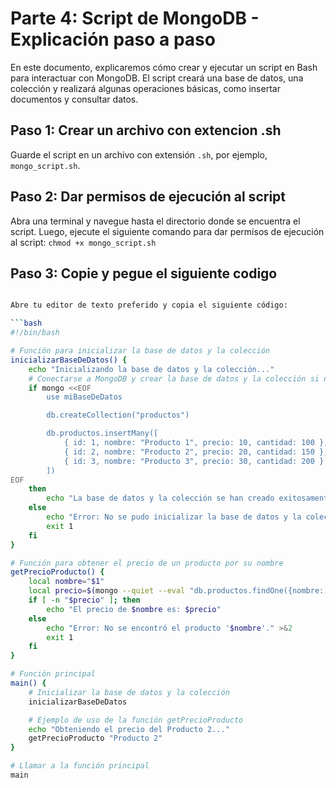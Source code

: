 # Parte 4: Script de MongoDB - Explicación paso a paso

En este documento, explicaremos cómo crear y ejecutar un script en Bash para interactuar con MongoDB. El script creará una base de datos, una colección y realizará algunas operaciones básicas, como insertar documentos y consultar datos.

## Paso 1: Crear un archivo con extencion .sh

Guarde el script en un archivo con extensión `.sh`, por ejemplo, `mongo_script.sh`.

## Paso 2: Dar permisos de ejecución al script

Abra una terminal y navegue hasta el directorio donde se encuentra el script. Luego, ejecute el siguiente comando para dar permisos de ejecución al script:  `chmod +x mongo_script.sh`

## Paso 3: Copie y pegue el siguiente codigo

```bash

Abre tu editor de texto preferido y copia el siguiente código:

```bash
#!/bin/bash

# Función para inicializar la base de datos y la colección
inicializarBaseDeDatos() {
    echo "Inicializando la base de datos y la colección..."
    # Conectarse a MongoDB y crear la base de datos y la colección si no existen
    if mongo <<EOF
        use miBaseDeDatos

        db.createCollection("productos")

        db.productos.insertMany([
            { id: 1, nombre: "Producto 1", precio: 10, cantidad: 100 },
            { id: 2, nombre: "Producto 2", precio: 20, cantidad: 150 },
            { id: 3, nombre: "Producto 3", precio: 30, cantidad: 200 }
        ])
EOF
    then
        echo "La base de datos y la colección se han creado exitosamente."
    else
        echo "Error: No se pudo inicializar la base de datos y la colección." >&2
        exit 1
    fi
}

# Función para obtener el precio de un producto por su nombre
getPrecioProducto() {
    local nombre="$1"
    local precio=$(mongo --quiet --eval "db.productos.findOne({nombre: '$nombre'}).precio")
    if [ -n "$precio" ]; then
        echo "El precio de $nombre es: $precio"
    else
        echo "Error: No se encontró el producto '$nombre'." >&2
        exit 1
    fi
}

# Función principal
main() {
    # Inicializar la base de datos y la colección
    inicializarBaseDeDatos

    # Ejemplo de uso de la función getPrecioProducto
    echo "Obteniendo el precio del Producto 2..."
    getPrecioProducto "Producto 2"
}

# Llamar a la función principal
main




